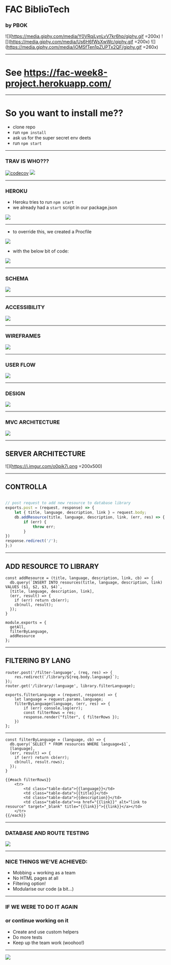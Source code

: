 # FAC BiblioTech
### by PBOK

![](https://media.giphy.com/media/Y0VRqjLynLvV7kr6hp/giphy.gif =200x) ![](https://media.giphy.com/media/Us6H6fWsXwWc/giphy.gif =200x) ![](https://media.giphy.com/media/iOMSfTen1pZUPTx2QF/giphy.gif =260x)

---

# See https://fac-week8-project.herokuapp.com/

---

# So you want to install me??

* clone repo
* run ```npm install```
* ask us for the super secret env deets
* run ```npm start```

---

### TRAV IS WHO???

[![codecov](https://codecov.io/gh/fac18/week8-pbok/branch/master/graph/badge.svg)](https://codecov.io/gh/fac18/week8-pbok)
![](https://i.imgur.com/jo4X8UY.png)

---

### HEROKU

* Heroku tries to run ```npm start```
* we already had a ```start``` script in our package.json

![](https://i.imgur.com/eNYVfUG.png)

---

* to override this, we created a Procfile

![](https://i.imgur.com/dMhitsd.png)

* with the below bit of code:

![](https://i.imgur.com/ceYxPPV.png)


---

### SCHEMA

![](https://i.imgur.com/Sz6dxdQ.png)

---

### ACCESSIBILITY 

![](https://i.imgur.com/s7Yf8Ld.png)

---

### WIREFRAMES
![](https://i.imgur.com/6BMyfAA.png)
    
---
    
### USER FLOW

![](https://i.imgur.com/3dd2qri.jpg )

---

### DESIGN 

![](https://i.imgur.com/H2eRafz.jpg)

---

### MVC ARCHITECTURE

![](https://i.imgur.com/oMusr3x.png)

---

## SERVER ARCHITECTURE

![](https://i.imgur.com/o0pik7i.png =200x500)

---

## CONTROLLA

```javascript

// post request to add new resource to database library
exports.post = (request, response) => {
    let { title, language, description, link } = request.body;
    db.addResource(title, language, description, link, (err, res) => {
        if (err) {
            throw err;
        }
})
response.redirect('/');
};)

```

---

## ADD RESOURCE TO LIBRARY
```javascript=
const addResource = (title, language, description, link, cb) => {
  db.query(`INSERT INTO resources(title, language, description, link) VALUES ($1, $2, $3, $4)`,
  [title, language, description, link],
  (err, result) => {
    if (err) return cb(err);
    cb(null, result);
  });
}

module.exports = {
  getAll,
  filterByLanguage,
  addResource
};
```

---

## FILTERING BY LANG

```javascript=
router.post('/filter-language', (req, res) => {
    res.redirect(`/library/${req.body.language}`);
});
router.get('/library/:language', library.filterLanguage);
```




```javascript=
exports.filterLanguage = (request, response) => {
    let language = request.params.language;
    filterByLanguage(language, (err, res) => {
        if (err) console.log(err);
        const filterRows = res;
        response.render("filter", { filterRows });
    })
};
```

---

```javascript=
const filterByLanguage = (language, cb) => {
  db.query(`SELECT * FROM resources WHERE language=$1`,
  [language],
  (err, result) => {
    if (err) return cb(err);
    cb(null, result.rows);
  });
}
```

```javascript=
{{#each filterRows}}
    <tr>
        <td class="table-data">{{language}}</td>
        <td class="table-data">{{title}}</td>
        <td class="table-data">{{description}}</td>
        <td class="table-data"><a href="{{link}}" alt="link to resource" target="_blank" title="{{link}}">{{link}}</a></td>
    </tr>
{{/each}}
```


---

### DATABASE AND ROUTE TESTING

![](https://i.imgur.com/I1gfPT1.png)

---

### NICE THINGS WE'VE ACHIEVED:

- Mobbing + working as a team
- No HTML pages at all
- Filtering option!
- Modularise our code (a bit...)

---

### IF WE WERE TO DO IT AGAIN
### or continue working on it

* Create and use custom helpers
* Do more tests
* Keep up the team work (woohoo!)

---

![](https://media.giphy.com/media/4NsdHaUJCxhgA/giphy.gif)

